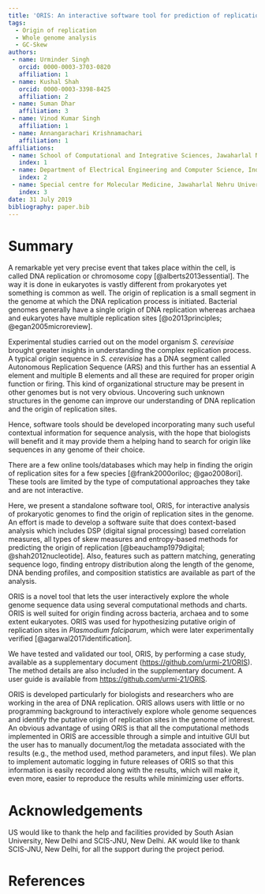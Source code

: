 ```yaml
---
title: 'ORIS: An interactive software tool for prediction of replication origin in prokaryotic genomes'
tags:
  - Origin of replication
  - Whole genome analysis
  - GC-Skew
authors:
 - name: Urminder Singh
   orcid: 0000-0003-3703-0820
   affiliation: 1
 - name: Kushal Shah
   orcid: 0000-0003-3398-8425
   affiliation: 2
 - name: Suman Dhar
   affiliation: 3
 - name: Vinod Kumar Singh
   affiliation: 1
 - name: Annangarachari Krishnamachari
   affiliation: 1
affiliations:
 - name: School of Computational and Integrative Sciences, Jawaharlal Nehru University, New Delhi, India
   index: 1
 - name: Department of Electrical Engineering and Computer Science, Indian Institute of Science Education and Research (IISER), Bhopal - 462066, Madhya Pradesh, India
   index: 2
 - name: Special centre for Molecular Medicine, Jawaharlal Nehru University, New Delhi, India
   index: 3
date: 31 July 2019
bibliography: paper.bib
---
```


# Summary

A remarkable yet very precise event that takes place within the cell, is called DNA replication or chromosome copy [@alberts2013essential].
The way it is done in eukaryotes is vastly different from prokaryotes yet something is common as well. The origin of replication is a small segment in the genome at which the DNA replication process is initiated. Bacterial genomes generally have a single origin of DNA replication whereas archaea and eukaryotes have multiple replication sites [@o2013principles; @egan2005microreview].

Experimental studies carried out on the model organism *S. cerevisiae* brought greater insights in understanding the complex replication process. A typical origin sequence in *S. cerevisiae* has a DNA segment called Autonomous Replication Sequence (ARS) and this further has an essential A element and multiple B elements and all these are required for proper origin function or firing. This kind of organizational structure may be present in other genomes but is not very obvious. Uncovering such unknown structures in the genome can improve our understanding of DNA replication and the origin of replication sites.

Hence, software tools should be developed incorporating many such useful contextual information for sequence analysis, with the hope that biologists will benefit and it may provide them a helping hand to search for origin like sequences in any genome of their choice. 

There are a few online tools/databases which may help in finding the origin of replication sites for a few species [@frank2000oriloc; @gao2008ori]. These tools are limited by the type of computational approaches they take and are not interactive.

Here, we present a standalone software tool, ORIS, for interactive analysis of prokaryotic genomes to find the origin of replication sites in the genome.
An effort is made to develop a software suite that does context-based analysis which includes DSP (digital signal processing) based correlation measures, all types of skew measures and entropy-based methods for predicting the origin of replication [@beauchamp1979digital; @shah2012nucleotide].
Also, features such as pattern matching, generating sequence logo, finding entropy distribution along the length of the genome, DNA bending profiles, and composition statistics are available as part of the analysis. 

ORIS is a novel tool that lets the user interactively explore the whole genome sequence data using several computational methods and charts. ORIS is well suited for origin finding across bacteria, archaea and to some extent eukaryotes. ORIS was used for hypothesizing putative origin of replication sites in *Plasmodium falciparum*, which were later experimentally verified [@agarwal2017identification].


We have tested and validated our tool, ORIS, by performing a case study, available as a supplementary document (https://github.com/urmi-21/ORIS). The method details are also included in the supplementary document. A user guide is available from https://github.com/urmi-21/ORIS.

ORIS is developed particularly for biologists and researchers who are working in the area of DNA replication. ORIS allows users with little or no programming background to interactively explore whole genome sequences and identify the putative origin of replication sites in the genome of interest. An obvious advantage of using ORIS is that all the computational methods implemented in ORIS are accessible through a simple and intuitive GUI but the user has to manually document/log the metadata associated with the results (e.g., the method used, method parameters, and input files). We plan to implement automatic logging in future releases of ORIS so that this information is easily recorded along with the results, which will make it, even more, easier to reproduce the results while minimizing user efforts.


# Acknowledgements
US would like to thank the help and facilities provided by South Asian
University, New Delhi and SCIS-JNU, New Delhi. AK would like to thank SCIS-JNU, New Delhi,
for all the support during the project period.

# References
